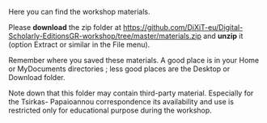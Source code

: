 Here you can find the workshop materials.

Please **download** the zip folder at <https://github.com/DiXiT-eu/Digital-Scholarly-EditionsGR-workshop/tree/master/materials.zip> and **unzip** it (option Extract or similar in the File menu).

Remember where you saved these materials. A good place is in your Home or MyDocuments directories ; less good places are the Desktop or Download folder.


Note down that this folder may contain third-party material. Especially for the Tsirkas- Papaioannou correspondence its availability and use is restricted only for educational purpose during the workshop. 








